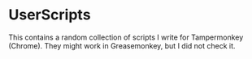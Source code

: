 UserScripts
===========

This contains a random collection of scripts I write for Tampermonkey (Chrome).
They might work in Greasemonkey, but I did not check it.
